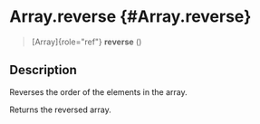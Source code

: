 Array.reverse {#Array.reverse}
=============

> [Array]{role="ref"} **reverse** ()

Description
-----------

Reverses the order of the elements in the array.

Returns the reversed array.
